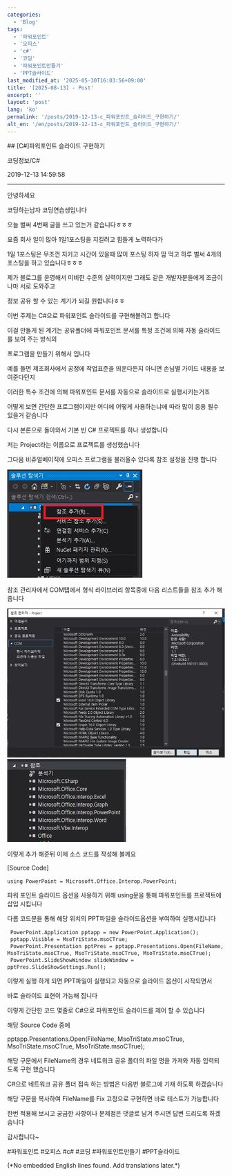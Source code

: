 ```yaml
---
categories:
  - 'Blog'
tags:
  - '파워포인트'
  - '오피스'
  - 'c#'
  - '코딩'
  - '파워포인트만들기'
  - 'PPT슬라이드'
last_modified_at: '2025-05-30T16:03:56+09:00'
title: '[2025-08-13] - Post'
excerpt: ''
layout: 'post'
lang: 'ko'
permalink: '/posts/2019-12-13-c_파워포인트_슬라이드_구현하기/'
alt_en: '/en/posts/2019-12-13-c_파워포인트_슬라이드_구현하기/'
---
```


<div class="lang-panel lang-ko" lang="ko">
## [C#]파워포인트 슬라이드 구현하기

코딩정보/C#

2019-12-13 14:59:58

* * *

안녕하세요

코딩하는남자 코딩연습생입니다

오늘 벌써 4번째 글을 쓰고 있는거 같습니다ㅎㅎㅎ

요즘 회사 일이 많아 1일1포스팅을 지킬려고 힘들게 노력하다가

1일 1포스팅은 무조껀 지키고 시간이 있을때 많이 포스팅 하자 맘 먹고 하루 벌써 4개의 포스팅을 하고 있습니다ㅎㅎㅎ

제가 블로그를 운영해서 미비한 수준의 실력이지만 그래도 같은 개발자분들에게 조금이나마 서로 도와주고

정보 공유 할 수 있는 계기가 되길 원합니다ㅎㅎ

이번 주제는 C#으로 파워포인트 슬라이드를 구현해볼려고 합니다

이걸 만들게 된 계기는 공유폴더에 파워포인트 문서를 특정 조건에 의해 자동 슬라이드를 보여 주는 방식의

프로그램을 만들기 위해서 입니다

예를 들면 제조회사에서 공정에 작업표준을 띄운다든지 아니면 손님별 가이드 내용을 보여준다던지

이러한 특수 조건에 의해 파워포인트 문서를 자동으로 슬라이드로 실행시키는거죠

어떻게 보면 간단한 프로그램이지만 어디에 어떻게 사용하는냐에 따라 많이 응용 될수 있을거 같습니다

다시 본론으로 돌아와서 기본 빈 C# 프로젝트를 하나 생성합니다

저는 Project라는 이름으로 프로젝트를 생성했습니다

그다음 비쥬얼베이직에 오피스 프로그램을 불러올수 있다록 참조 설정을 진행 합니다

![](/assets/images/c_파워포인트_슬라이드_구현하기/img.jpg)

참조 관리자에서 COM탭에서 형식 라이브러리 항목중에 다음 리스트들을 참조 추가 해줍니다

![](/assets/images/c_파워포인트_슬라이드_구현하기/img_1.jpg)
![](/assets/images/c_파워포인트_슬라이드_구현하기/img_2.jpg)

이렇게 추가 해준뒤 이제 소스 코드를 작성해 볼께요

[Source Code]

    
    
    using PowerPoint = Microsoft.Office.Interop.PowerPoint;

파워 포인트 슬라이드 옵션을 사용하기 위해 using문을 통해 파워포인트를 프로젝트에 삽입 시킵니다

다름 코드분을 통해 해당 위치의 PPT파일을 슬라이드옵션을 부여하여 실행시킵니다

    
    
     PowerPoint.Application pptapp = new PowerPoint.Application();
     pptapp.Visible = MsoTriState.msoCTrue;
     PowerPoint.Presentation pptPres = pptapp.Presentations.Open(FileName, MsoTriState.msoCTrue, MsoTriState.msoCTrue, MsoTriState.msoCTrue);
     PowerPoint.SlideShowWindow slideWindow = pptPres.SlideShowSettings.Run();

이렇게 실행 하게 되면 PPT파일이 실행되고 자동으로 슬라이드 옵션이 시작되면서

바로 슬라이드 표현이 가능해 집니다

이렇게 간단한 코드 몇줄로 C#으로 파워포인트 슬라이드를 제어 할 수 있습니다

해당 Source Code 중에

pptapp.Presentations.Open(FileName[,](pptapp.Presentations.Open\(FileName,)
MsoTriState.msoCTrue, MsoTriState.msoCTrue, MsoTriState.msoCTrue);

해당 구문에서 FileName의 경우 네트워크 공유 폴더의 파일 명을 가져와 자동 입력되도록 구현 했습니다

C#으로 네트워크 공유 폴더 접속 하는 방법은 다음번 블로그에 기재 하도록 하겠습니다

해당 구문을 복사하여 FileName를 Fix 고정으로 구현하면 바로 테스트가 가능합니다

한번 적용해 보시고 궁금한 사항이나 문제점은 댓글로 남겨 주시면 답변 드리도록 하겠습니다

감사합니다~

  

#파워포인트 #오피스 #c# #코딩 #파워포인트만들기 #PPT슬라이드


</div>
<div class="lang-panel lang-en" lang="en">
(*No embedded English lines found. Add translations later.*)

</div>
